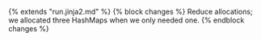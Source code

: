 {% extends "run.jinja2.md" %}
{% block changes %}
Reduce allocations; we allocated three HashMaps when we only needed one.
{% endblock changes %}

